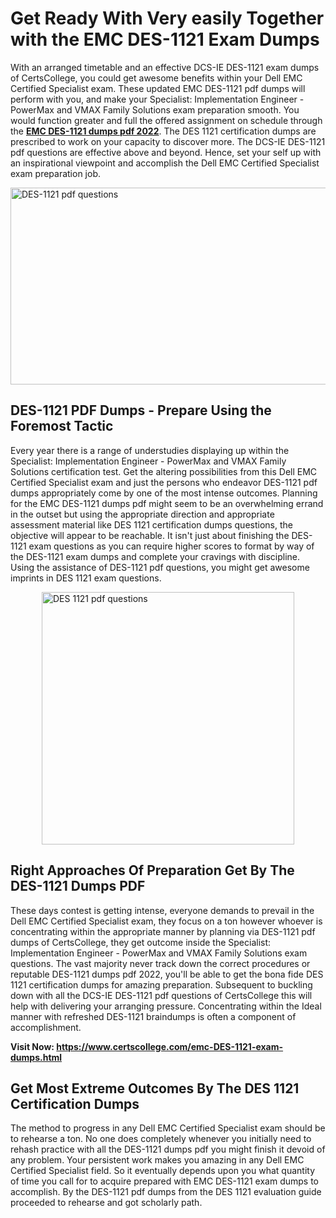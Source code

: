 <h1><strong>Get Ready With Very easily Together with the EMC DES-1121 Exam Dumps&nbsp;</strong></h1>
<p><span style="font-weight: 400;">With an arranged timetable and an effective DCS-IE DES-1121 exam dumps of CertsCollege, you could get awesome benefits within your Dell EMC Certified Specialist exam. These updated EMC DES-1121 pdf dumps will perform with you, and make your Specialist: Implementation Engineer - PowerMax and VMAX Family Solutions exam preparation smooth. You would function greater and full the offered assignment on schedule through the <strong><a href="https://www.certscollege.com/emc-DES-1121-exam-dumps.html">EMC DES-1121 dumps pdf 2022</a></strong>. The DES 1121 certification dumps are prescribed to work on your capacity to discover more. The DCS-IE DES-1121 pdf questions are effective above and beyond. Hence, set your self up with an inspirational viewpoint and accomplish the Dell EMC Certified Specialist exam preparation job.&nbsp;</span></p>
<p><span style="font-weight: 400;"><img style="display: block; margin-left: auto; margin-right: auto;" src="https://i.ibb.co/CPDK3ps/Yellow-and-Blue-Initiative-Blog-Banner.png" alt="DES-1121 pdf questions" width="559" height="315" /></span></p>
<h2><strong>DES-1121 PDF Dumps - Prepare Using the Foremost Tactic</strong></h2>
<p><span style="font-weight: 400;">Every year there is a range of understudies displaying up within the Specialist: Implementation Engineer - PowerMax and VMAX Family Solutions certification test. Get the altering possibilities from this Dell EMC Certified Specialist exam and just the persons who endeavor DES-1121 pdf dumps appropriately come by one of the most intense outcomes. Planning for the EMC DES-1121 dumps pdf might seem to be an overwhelming errand in the outset but using the appropriate direction and appropriate assessment material like DES 1121 certification dumps questions, the objective will appear to be reachable. It isn't just about finishing the DES-1121 exam questions as you can require higher scores to format by way of the DES-1121 exam dumps and complete your cravings with discipline. Using the assistance of DES-1121 pdf questions, you might get awesome imprints in DES 1121 exam questions.</span></p>
<p><span style="font-weight: 400;"><a href="https://tinyurl.com/ymsfv2nm"><img style="display: block; margin-left: auto; margin-right: auto;" src="https://i.ibb.co/9tMrhdY/Teacher-Appreciation-Invitation.png" alt="DES 1121 pdf questions " width="404" height="404" /></a></span></p>
<h2><strong>Right Approaches Of Preparation Get By The DES-1121 Dumps PDF</strong></h2>
<p><span style="font-weight: 400;">These days contest is getting intense, everyone demands to prevail in the Dell EMC Certified Specialist exam, they focus on a ton however whoever is concentrating within the appropriate manner by planning via DES-1121 pdf dumps of CertsCollege, they get outcome inside the Specialist: Implementation Engineer - PowerMax and VMAX Family Solutions exam questions. The vast majority never track down the correct procedures or reputable DES-1121 dumps pdf 2022, you'll be able to get the bona fide DES 1121 certification dumps for amazing preparation. Subsequent to buckling down with all the DCS-IE DES-1121 pdf questions of CertsCollege this will help with delivering your arranging pressure. Concentrating within the Ideal manner with refreshed DES-1121 braindumps is often a component of accomplishment.</span></p>
<p><span style="font-weight: 400;"><strong>Visit Now: <a href="https://www.certscollege.com/emc-DES-1121-exam-dumps.html">https://www.certscollege.com/emc-DES-1121-exam-dumps.html</a></strong></span></p>
<h2><strong>Get Most Extreme Outcomes By The DES 1121 Certification Dumps</strong></h2>
<p><span style="font-weight: 400;">The method to progress in any Dell EMC Certified Specialist exam should be to rehearse a ton. No one does completely whenever you initially need to rehash practice with all the DES-1121 dumps pdf you might finish it devoid of any problem. Your persistent work makes you amazing in any Dell EMC Certified Specialist field. So it eventually depends upon you what quantity of time you call for to acquire prepared with EMC DES-1121 exam dumps to accomplish. By the DES-1121 pdf dumps from the DES 1121 evaluation guide proceeded to rehearse and got scholarly path.</span></p>

